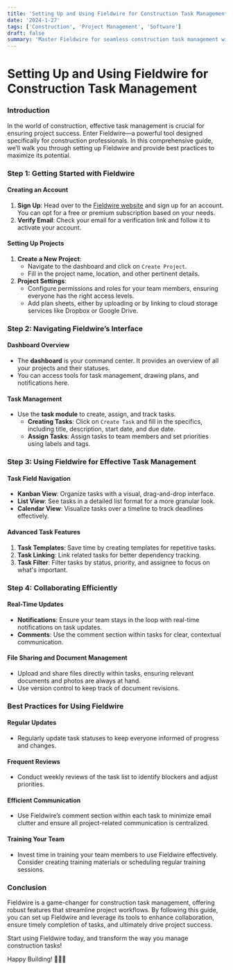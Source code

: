 ```yaml
---
title: 'Setting Up and Using Fieldwire for Construction Task Management'
date: '2024-1-27'
tags: ['Construction', 'Project Management', 'Software']
draft: false
summary: 'Master Fieldwire for seamless construction task management with our detailed setup guide and best practices.'
---
```


# Setting Up and Using Fieldwire for Construction Task Management

### Introduction

In the world of construction, effective task management is crucial for ensuring project success. Enter Fieldwire—a powerful tool designed specifically for construction professionals. In this comprehensive guide, we’ll walk you through setting up Fieldwire and provide best practices to maximize its potential.

### Step 1: Getting Started with Fieldwire

#### Creating an Account
1. **Sign Up**: Head over to the [Fieldwire website](https://www.fieldwire.com/) and sign up for an account. You can opt for a free or premium subscription based on your needs.
2. **Verify Email**: Check your email for a verification link and follow it to activate your account.

#### Setting Up Projects
1. **Create a New Project**:
    - Navigate to the dashboard and click on `Create Project`.
    - Fill in the project name, location, and other pertinent details.
2. **Project Settings**:
    - Configure permissions and roles for your team members, ensuring everyone has the right access levels.
    - Add plan sheets, either by uploading or by linking to cloud storage services like Dropbox or Google Drive.

### Step 2: Navigating Fieldwire’s Interface

#### Dashboard Overview
- The **dashboard** is your command center. It provides an overview of all your projects and their statuses.
- You can access tools for task management, drawing plans, and notifications here.

#### Task Management
- Use the **task module** to create, assign, and track tasks.
    - **Creating Tasks**: Click on `Create Task` and fill in the specifics, including title, description, start date, and due date.
    - **Assign Tasks**: Assign tasks to team members and set priorities using labels and tags.

### Step 3: Using Fieldwire for Effective Task Management

#### Task Field Navigation
- **Kanban View**: Organize tasks with a visual, drag-and-drop interface.
- **List View**: See tasks in a detailed list format for a more granular look.
- **Calendar View**: Visualize tasks over a timeline to track deadlines effectively.

#### Advanced Task Features
1. **Task Templates**: Save time by creating templates for repetitive tasks.
2. **Task Linking**: Link related tasks for better dependency tracking.
3. **Task Filter**: Filter tasks by status, priority, and assignee to focus on what's important.

### Step 4: Collaborating Efficiently

#### Real-Time Updates
- **Notifications**: Ensure your team stays in the loop with real-time notifications on task updates.
- **Comments**: Use the comment section within tasks for clear, contextual communication.

#### File Sharing and Document Management
- Upload and share files directly within tasks, ensuring relevant documents and photos are always at hand.
- Use version control to keep track of document revisions.

### Best Practices for Using Fieldwire

#### Regular Updates
- Regularly update task statuses to keep everyone informed of progress and changes.

#### Frequent Reviews
- Conduct weekly reviews of the task list to identify blockers and adjust priorities.

#### Efficient Communication
- Use Fieldwire’s comment section within each task to minimize email clutter and ensure all project-related communication is centralized.

#### Training Your Team
- Invest time in training your team members to use Fieldwire effectively. Consider creating training materials or scheduling regular training sessions.

### Conclusion

Fieldwire is a game-changer for construction task management, offering robust features that streamline project workflows. By following this guide, you can set up Fieldwire and leverage its tools to enhance collaboration, ensure timely completion of tasks, and ultimately drive project success.

Start using Fieldwire today, and transform the way you manage construction tasks!

Happy Building! 🚧🔧👷